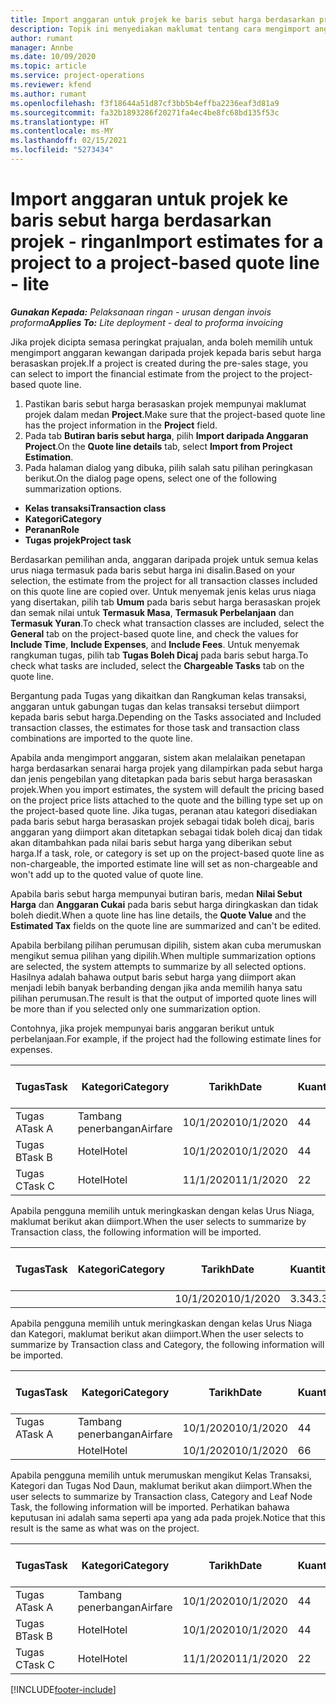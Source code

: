 ```yaml
---
title: Import anggaran untuk projek ke baris sebut harga berdasarkan projek - ringan
description: Topik ini menyediakan maklumat tentang cara mengimport anggaran daripada projek kepada baris sebut harga.
author: rumant
manager: Annbe
ms.date: 10/09/2020
ms.topic: article
ms.service: project-operations
ms.reviewer: kfend
ms.author: rumant
ms.openlocfilehash: f3f18644a51d87cf3bb5b4effba2236eaf3d81a9
ms.sourcegitcommit: fa32b1893286f20271fa4ec4be8fc68bd135f53c
ms.translationtype: HT
ms.contentlocale: ms-MY
ms.lasthandoff: 02/15/2021
ms.locfileid: "5273434"
---
```

# <a name="import-estimates-for-a-project-to-a-project-based-quote-line---lite"></a><span data-ttu-id="9cb25-103">Import anggaran untuk projek ke baris sebut harga berdasarkan projek - ringan</span><span class="sxs-lookup"><span data-stu-id="9cb25-103">Import estimates for a project to a project-based quote line - lite</span></span>

<span data-ttu-id="9cb25-104">_**Gunakan Kepada:** Pelaksanaan ringan - urusan dengan invois proforma_</span><span class="sxs-lookup"><span data-stu-id="9cb25-104">_**Applies To:** Lite deployment - deal to proforma invoicing_</span></span>

<span data-ttu-id="9cb25-105">Jika projek dicipta semasa peringkat prajualan, anda boleh memilih untuk mengimport anggaran kewangan daripada projek kepada baris sebut harga berasaskan projek.</span><span class="sxs-lookup"><span data-stu-id="9cb25-105">If a project is created during the pre-sales stage, you can select to import the financial estimate from the project to the project-based quote line.</span></span>

1. <span data-ttu-id="9cb25-106">Pastikan baris sebut harga berasaskan projek mempunyai maklumat projek dalam medan **Project**.</span><span class="sxs-lookup"><span data-stu-id="9cb25-106">Make sure that the project-based quote line has the project information in the **Project** field.</span></span>
2. <span data-ttu-id="9cb25-107">Pada tab **Butiran baris sebut harga**, pilih **Import daripada Anggaran Project**.</span><span class="sxs-lookup"><span data-stu-id="9cb25-107">On the **Quote line details** tab, select **Import from Project Estimation**.</span></span>
3. <span data-ttu-id="9cb25-108">Pada halaman dialog yang dibuka, pilih salah satu pilihan peringkasan berikut.</span><span class="sxs-lookup"><span data-stu-id="9cb25-108">On the dialog page opens, select one of the following summarization options.</span></span>

  - <span data-ttu-id="9cb25-109">**Kelas transaksi**</span><span class="sxs-lookup"><span data-stu-id="9cb25-109">**Transaction class**</span></span>
  - <span data-ttu-id="9cb25-110">**Kategori**</span><span class="sxs-lookup"><span data-stu-id="9cb25-110">**Category**</span></span>
  - <span data-ttu-id="9cb25-111">**Peranan**</span><span class="sxs-lookup"><span data-stu-id="9cb25-111">**Role**</span></span> 
  - <span data-ttu-id="9cb25-112">**Tugas projek**</span><span class="sxs-lookup"><span data-stu-id="9cb25-112">**Project task**</span></span>

<span data-ttu-id="9cb25-113">Berdasarkan pemilihan anda, anggaran daripada projek untuk semua kelas urus niaga termasuk pada baris sebut harga ini disalin.</span><span class="sxs-lookup"><span data-stu-id="9cb25-113">Based on your selection, the estimate from the project for all transaction classes included on this quote line are copied over.</span></span> <span data-ttu-id="9cb25-114">Untuk menyemak jenis kelas urus niaga yang disertakan, pilih tab **Umum** pada baris sebut harga berasaskan projek dan semak nilai untuk **Termasuk Masa**, **Termasuk Perbelanjaan** dan **Termasuk Yuran**.</span><span class="sxs-lookup"><span data-stu-id="9cb25-114">To check what transaction classes are included, select the **General** tab on the project-based quote line, and check the values for **Include Time**, **Include Expenses**, and **Include Fees**.</span></span>  <span data-ttu-id="9cb25-115">Untuk menyemak rangkuman tugas, pilih tab **Tugas Boleh Dicaj** pada baris sebut harga.</span><span class="sxs-lookup"><span data-stu-id="9cb25-115">To check what tasks are included, select the **Chargeable Tasks** tab on the quote line.</span></span>

<span data-ttu-id="9cb25-116">Bergantung pada Tugas yang dikaitkan dan Rangkuman kelas transaksi, anggaran untuk gabungan tugas dan kelas transaksi tersebut diimport kepada baris sebut harga.</span><span class="sxs-lookup"><span data-stu-id="9cb25-116">Depending on the Tasks associated and Included transaction classes, the estimates for those task and transaction class combinations are imported to the quote line.</span></span>

<span data-ttu-id="9cb25-117">Apabila anda mengimport anggaran, sistem akan melalaikan penetapan harga berdasarkan senarai harga projek yang dilampirkan pada sebut harga dan jenis pengebilan yang ditetapkan pada baris sebut harga berasaskan projek.</span><span class="sxs-lookup"><span data-stu-id="9cb25-117">When you import estimates, the system will default the pricing based on the project price lists attached to the quote and the billing type set up on the project-based quote line.</span></span> <span data-ttu-id="9cb25-118">Jika tugas, peranan atau kategori disediakan pada baris sebut harga berasaskan projek sebagai tidak boleh dicaj, baris anggaran yang diimport akan ditetapkan sebagai tidak boleh dicaj dan tidak akan ditambahkan pada nilai baris sebut harga yang diberikan sebut harga.</span><span class="sxs-lookup"><span data-stu-id="9cb25-118">If a task, role, or category is set up on the project-based quote line as non-chargeable, the imported estimate line will set as non-chargeable and won't add up to the quoted value of quote line.</span></span>

<span data-ttu-id="9cb25-119">Apabila baris sebut harga mempunyai butiran baris, medan **Nilai Sebut Harga** dan **Anggaran Cukai** pada baris sebut harga diringkaskan dan tidak boleh diedit.</span><span class="sxs-lookup"><span data-stu-id="9cb25-119">When a quote line has line details, the **Quote Value** and the **Estimated Tax** fields on the quote line are summarized and can't be edited.</span></span>

<span data-ttu-id="9cb25-120">Apabila berbilang pilihan perumusan dipilih, sistem akan cuba merumuskan mengikut semua pilihan yang dipilih.</span><span class="sxs-lookup"><span data-stu-id="9cb25-120">When multiple summarization options are selected, the system attempts to summarize by all selected options.</span></span> <span data-ttu-id="9cb25-121">Hasilnya adalah bahawa output baris sebut harga yang diimport akan menjadi lebih banyak berbanding dengan jika anda memilih hanya satu pilihan perumusan.</span><span class="sxs-lookup"><span data-stu-id="9cb25-121">The result is that the output of imported quote lines will be more than if you selected only one summarization option.</span></span>

<span data-ttu-id="9cb25-122">Contohnya, jika projek mempunyai baris anggaran berikut untuk perbelanjaan.</span><span class="sxs-lookup"><span data-stu-id="9cb25-122">For example, if the project had the following estimate lines for expenses.</span></span>

| <span data-ttu-id="9cb25-123">Tugas</span><span class="sxs-lookup"><span data-stu-id="9cb25-123">Task</span></span> | <span data-ttu-id="9cb25-124">Kategori</span><span class="sxs-lookup"><span data-stu-id="9cb25-124">Category</span></span> | <span data-ttu-id="9cb25-125">Tarikh</span><span class="sxs-lookup"><span data-stu-id="9cb25-125">Date</span></span> | <span data-ttu-id="9cb25-126">Kuantiti</span><span class="sxs-lookup"><span data-stu-id="9cb25-126">Quantity</span></span> | <span data-ttu-id="9cb25-127">Harga unit</span><span class="sxs-lookup"><span data-stu-id="9cb25-127">Unit price</span></span> | <span data-ttu-id="9cb25-128">Amaun</span><span class="sxs-lookup"><span data-stu-id="9cb25-128">Amount</span></span> |
| --- | --- | --- | --- | --- | --- |
| <span data-ttu-id="9cb25-129">Tugas A</span><span class="sxs-lookup"><span data-stu-id="9cb25-129">Task A</span></span> | <span data-ttu-id="9cb25-130">Tambang penerbangan</span><span class="sxs-lookup"><span data-stu-id="9cb25-130">Airfare</span></span> | <span data-ttu-id="9cb25-131">10/1/2020</span><span class="sxs-lookup"><span data-stu-id="9cb25-131">10/1/2020</span></span> | <span data-ttu-id="9cb25-132">4</span><span class="sxs-lookup"><span data-stu-id="9cb25-132">4</span></span> | <span data-ttu-id="9cb25-133">400</span><span class="sxs-lookup"><span data-stu-id="9cb25-133">400</span></span> | <span data-ttu-id="9cb25-134">1600</span><span class="sxs-lookup"><span data-stu-id="9cb25-134">1600</span></span> |
| <span data-ttu-id="9cb25-135">Tugas B</span><span class="sxs-lookup"><span data-stu-id="9cb25-135">Task B</span></span> | <span data-ttu-id="9cb25-136">Hotel</span><span class="sxs-lookup"><span data-stu-id="9cb25-136">Hotel</span></span> | <span data-ttu-id="9cb25-137">10/1/2020</span><span class="sxs-lookup"><span data-stu-id="9cb25-137">10/1/2020</span></span> | <span data-ttu-id="9cb25-138">4</span><span class="sxs-lookup"><span data-stu-id="9cb25-138">4</span></span> | <span data-ttu-id="9cb25-139">200</span><span class="sxs-lookup"><span data-stu-id="9cb25-139">200</span></span> | <span data-ttu-id="9cb25-140">800</span><span class="sxs-lookup"><span data-stu-id="9cb25-140">800</span></span> |
| <span data-ttu-id="9cb25-141">Tugas C</span><span class="sxs-lookup"><span data-stu-id="9cb25-141">Task C</span></span> | <span data-ttu-id="9cb25-142">Hotel</span><span class="sxs-lookup"><span data-stu-id="9cb25-142">Hotel</span></span> | <span data-ttu-id="9cb25-143">11/1/2020</span><span class="sxs-lookup"><span data-stu-id="9cb25-143">11/1/2020</span></span> | <span data-ttu-id="9cb25-144">2</span><span class="sxs-lookup"><span data-stu-id="9cb25-144">2</span></span> | <span data-ttu-id="9cb25-145">200</span><span class="sxs-lookup"><span data-stu-id="9cb25-145">200</span></span> | <span data-ttu-id="9cb25-146">400</span><span class="sxs-lookup"><span data-stu-id="9cb25-146">400</span></span> |

<span data-ttu-id="9cb25-147">Apabila pengguna memilih untuk meringkaskan dengan kelas Urus Niaga, maklumat berikut akan diimport.</span><span class="sxs-lookup"><span data-stu-id="9cb25-147">When the user selects to summarize by Transaction class, the following information will be imported.</span></span>

| <span data-ttu-id="9cb25-148">Tugas</span><span class="sxs-lookup"><span data-stu-id="9cb25-148">Task</span></span> | <span data-ttu-id="9cb25-149">Kategori</span><span class="sxs-lookup"><span data-stu-id="9cb25-149">Category</span></span> | <span data-ttu-id="9cb25-150">Tarikh</span><span class="sxs-lookup"><span data-stu-id="9cb25-150">Date</span></span> | <span data-ttu-id="9cb25-151">Kuantiti</span><span class="sxs-lookup"><span data-stu-id="9cb25-151">Quantity</span></span> | <span data-ttu-id="9cb25-152">Harga unit</span><span class="sxs-lookup"><span data-stu-id="9cb25-152">Unit price</span></span> | <span data-ttu-id="9cb25-153">Amaun</span><span class="sxs-lookup"><span data-stu-id="9cb25-153">Amount</span></span> |
| --- | --- | --- | --- | --- | --- |
|||<span data-ttu-id="9cb25-154">10/1/2020</span><span class="sxs-lookup"><span data-stu-id="9cb25-154">10/1/2020</span></span> | <span data-ttu-id="9cb25-155">3.34</span><span class="sxs-lookup"><span data-stu-id="9cb25-155">3.34</span></span> | <span data-ttu-id="9cb25-156">840</span><span class="sxs-lookup"><span data-stu-id="9cb25-156">840</span></span> | <span data-ttu-id="9cb25-157">2800</span><span class="sxs-lookup"><span data-stu-id="9cb25-157">2800</span></span> |

<span data-ttu-id="9cb25-158">Apabila pengguna memilih untuk meringkaskan dengan kelas Urus Niaga dan Kategori, maklumat berikut akan diimport.</span><span class="sxs-lookup"><span data-stu-id="9cb25-158">When the user selects to summarize by Transaction class and Category, the following information will be imported.</span></span>

| <span data-ttu-id="9cb25-159">Tugas</span><span class="sxs-lookup"><span data-stu-id="9cb25-159">Task</span></span> | <span data-ttu-id="9cb25-160">Kategori</span><span class="sxs-lookup"><span data-stu-id="9cb25-160">Category</span></span> | <span data-ttu-id="9cb25-161">Tarikh</span><span class="sxs-lookup"><span data-stu-id="9cb25-161">Date</span></span> | <span data-ttu-id="9cb25-162">Kuantiti</span><span class="sxs-lookup"><span data-stu-id="9cb25-162">Quantity</span></span> | <span data-ttu-id="9cb25-163">Harga unit</span><span class="sxs-lookup"><span data-stu-id="9cb25-163">Unit price</span></span> | <span data-ttu-id="9cb25-164">Amaun</span><span class="sxs-lookup"><span data-stu-id="9cb25-164">Amount</span></span> |
| --- | --- | --- | --- | --- | --- |
| <span data-ttu-id="9cb25-165">Tugas A</span><span class="sxs-lookup"><span data-stu-id="9cb25-165">Task A</span></span> | <span data-ttu-id="9cb25-166">Tambang penerbangan</span><span class="sxs-lookup"><span data-stu-id="9cb25-166">Airfare</span></span> | <span data-ttu-id="9cb25-167">10/1/2020</span><span class="sxs-lookup"><span data-stu-id="9cb25-167">10/1/2020</span></span> | <span data-ttu-id="9cb25-168">4</span><span class="sxs-lookup"><span data-stu-id="9cb25-168">4</span></span> | <span data-ttu-id="9cb25-169">400</span><span class="sxs-lookup"><span data-stu-id="9cb25-169">400</span></span> | <span data-ttu-id="9cb25-170">1600</span><span class="sxs-lookup"><span data-stu-id="9cb25-170">1600</span></span> |
| | <span data-ttu-id="9cb25-171">Hotel</span><span class="sxs-lookup"><span data-stu-id="9cb25-171">Hotel</span></span> | <span data-ttu-id="9cb25-172">10/1/2020</span><span class="sxs-lookup"><span data-stu-id="9cb25-172">10/1/2020</span></span> | <span data-ttu-id="9cb25-173">6</span><span class="sxs-lookup"><span data-stu-id="9cb25-173">6</span></span> | <span data-ttu-id="9cb25-174">200</span><span class="sxs-lookup"><span data-stu-id="9cb25-174">200</span></span> | <span data-ttu-id="9cb25-175">1200</span><span class="sxs-lookup"><span data-stu-id="9cb25-175">1200</span></span> |

<span data-ttu-id="9cb25-176">Apabila pengguna memilih untuk merumuskan mengikut Kelas Transaksi, Kategori dan Tugas Nod Daun, maklumat berikut akan diimport.</span><span class="sxs-lookup"><span data-stu-id="9cb25-176">When the user selects to summarize by Transaction class, Category and Leaf Node Task, the following information will be imported.</span></span> <span data-ttu-id="9cb25-177">Perhatikan bahawa keputusan ini adalah sama seperti apa yang ada pada projek.</span><span class="sxs-lookup"><span data-stu-id="9cb25-177">Notice that this result is the same as what was on the project.</span></span>

| <span data-ttu-id="9cb25-178">Tugas</span><span class="sxs-lookup"><span data-stu-id="9cb25-178">Task</span></span> | <span data-ttu-id="9cb25-179">Kategori</span><span class="sxs-lookup"><span data-stu-id="9cb25-179">Category</span></span> | <span data-ttu-id="9cb25-180">Tarikh</span><span class="sxs-lookup"><span data-stu-id="9cb25-180">Date</span></span> | <span data-ttu-id="9cb25-181">Kuantiti</span><span class="sxs-lookup"><span data-stu-id="9cb25-181">Quantity</span></span> | <span data-ttu-id="9cb25-182">Harga unit</span><span class="sxs-lookup"><span data-stu-id="9cb25-182">Unit price</span></span> | <span data-ttu-id="9cb25-183">Amaun</span><span class="sxs-lookup"><span data-stu-id="9cb25-183">Amount</span></span> |
| --- | --- | --- | --- | --- | --- |
| <span data-ttu-id="9cb25-184">Tugas A</span><span class="sxs-lookup"><span data-stu-id="9cb25-184">Task A</span></span> | <span data-ttu-id="9cb25-185">Tambang penerbangan</span><span class="sxs-lookup"><span data-stu-id="9cb25-185">Airfare</span></span> | <span data-ttu-id="9cb25-186">10/1/2020</span><span class="sxs-lookup"><span data-stu-id="9cb25-186">10/1/2020</span></span> | <span data-ttu-id="9cb25-187">4</span><span class="sxs-lookup"><span data-stu-id="9cb25-187">4</span></span> | <span data-ttu-id="9cb25-188">400</span><span class="sxs-lookup"><span data-stu-id="9cb25-188">400</span></span> | <span data-ttu-id="9cb25-189">1600</span><span class="sxs-lookup"><span data-stu-id="9cb25-189">1600</span></span> |
| <span data-ttu-id="9cb25-190">Tugas B</span><span class="sxs-lookup"><span data-stu-id="9cb25-190">Task B</span></span> | <span data-ttu-id="9cb25-191">Hotel</span><span class="sxs-lookup"><span data-stu-id="9cb25-191">Hotel</span></span> | <span data-ttu-id="9cb25-192">10/1/2020</span><span class="sxs-lookup"><span data-stu-id="9cb25-192">10/1/2020</span></span> | <span data-ttu-id="9cb25-193">4</span><span class="sxs-lookup"><span data-stu-id="9cb25-193">4</span></span> | <span data-ttu-id="9cb25-194">200</span><span class="sxs-lookup"><span data-stu-id="9cb25-194">200</span></span> | <span data-ttu-id="9cb25-195">800</span><span class="sxs-lookup"><span data-stu-id="9cb25-195">800</span></span> |
| <span data-ttu-id="9cb25-196">Tugas C</span><span class="sxs-lookup"><span data-stu-id="9cb25-196">Task C</span></span> | <span data-ttu-id="9cb25-197">Hotel</span><span class="sxs-lookup"><span data-stu-id="9cb25-197">Hotel</span></span> | <span data-ttu-id="9cb25-198">11/1/2020</span><span class="sxs-lookup"><span data-stu-id="9cb25-198">11/1/2020</span></span> | <span data-ttu-id="9cb25-199">2</span><span class="sxs-lookup"><span data-stu-id="9cb25-199">2</span></span> | <span data-ttu-id="9cb25-200">200</span><span class="sxs-lookup"><span data-stu-id="9cb25-200">200</span></span> | <span data-ttu-id="9cb25-201">400</span><span class="sxs-lookup"><span data-stu-id="9cb25-201">400</span></span> |


[!INCLUDE[footer-include](../../includes/footer-banner.md)]
